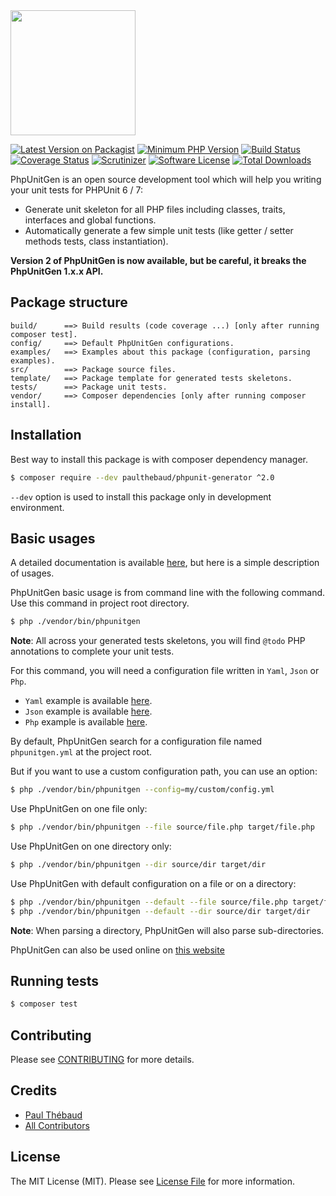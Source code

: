 <img src="https://raw.github.com/paul-thebaud/phpunit-generator-assets/master/logos/logo.svg?sanitize=true" width="200px">

[![Latest Version on Packagist][ico-version]][link-packagist]
[![Minimum PHP Version](https://img.shields.io/badge/php-%3E%3D%207.1-8892BF.svg)](https://php.net/)
[![Build Status][ico-travis]][link-travis]
[![Coverage Status][ico-coveralls]][link-coveralls]
[![Scrutinizer][ico-scrutinizer]][link-scrutinizer]
[![Software License][ico-license]](LICENSE.md)
[![Total Downloads][ico-downloads]][link-downloads]

PhpUnitGen is an open source development tool which will help you writing your unit tests for PHPUnit 6 / 7:
* Generate unit skeleton for all PHP files including classes, traits, interfaces and global functions.
* Automatically generate a few simple unit tests (like getter / setter methods tests, class instantiation).

__Version 2 of PhpUnitGen is now available, but be careful, it breaks the PhpUnitGen 1.x.x API.__

## Package structure

```
build/      ==> Build results (code coverage ...) [only after running composer test].
config/     ==> Default PhpUnitGen configurations.
examples/   ==> Examples about this package (configuration, parsing examples).
src/        ==> Package source files.
template/   ==> Package template for generated tests skeletons.
tests/      ==> Package unit tests.
vendor/     ==> Composer dependencies [only after running composer install].
```

## Installation

Best way to install this package is with composer dependency manager.

```bash
$ composer require --dev paulthebaud/phpunit-generator ^2.0
```

`--dev` option is used to install this package only in development environment.

## Basic usages

A detailed documentation is available [here](DOCUMENTATION.md), but here is a simple description of usages.

PhpUnitGen basic usage is from command line with the following command. Use this command in project root directory.

```bash
$ php ./vendor/bin/phpunitgen
```

__Note__: All across your generated tests skeletons, you will find `@todo` PHP annotations to complete your unit tests.

For this command, you will need a configuration file written in `Yaml`, `Json` or `Php`.

* `Yaml` example is available [here](examples/phpunitgen.config.yml).
* `Json` example is available [here](examples/phpunitgen.config.json).
* `Php` example is available [here](examples/phpunitgen.config.php).

By default, PhpUnitGen search for a configuration file named `phpunitgen.yml` at the project root.

But if you want to use a custom configuration path, you can use an option:

```bash
$ php ./vendor/bin/phpunitgen --config=my/custom/config.yml
```

Use PhpUnitGen on one file only:

```bash
$ php ./vendor/bin/phpunitgen --file source/file.php target/file.php
```

Use PhpUnitGen on one directory only:

```bash
$ php ./vendor/bin/phpunitgen --dir source/dir target/dir
```

Use PhpUnitGen with default configuration on a file or on a directory:

```bash
$ php ./vendor/bin/phpunitgen --default --file source/file.php target/file.php
$ php ./vendor/bin/phpunitgen --default --dir source/dir target/dir
```

__Note__: When parsing a directory, PhpUnitGen will also parse sub-directories.

PhpUnitGen can also be used online on [this website](https://phpunitgen.io)

## Running tests

```bash
$ composer test
```

## Contributing

Please see [CONTRIBUTING](CONTRIBUTING.md) for more details.

## Credits

- [Paul Thébaud][link-author]
- [All Contributors][link-contributors]

## License

The MIT License (MIT). Please see [License File](LICENSE.md) for more information.

[ico-version]: https://img.shields.io/packagist/v/paulthebaud/phpunit-generator.svg
[ico-license]: https://img.shields.io/badge/license-MIT-brightgreen.svg
[ico-travis]: https://img.shields.io/travis/paul-thebaud/phpunit-generator/master.svg
[ico-coveralls]: https://img.shields.io/coveralls/paul-thebaud/phpunit-generator/master.svg
[ico-scrutinizer]: https://scrutinizer-ci.com/g/paul-thebaud/phpunit-generator/badges/quality-score.png?b=master
[ico-downloads]: https://img.shields.io/packagist/dt/paulthebaud/phpunit-generator.svg

[link-packagist]: https://packagist.org/packages/paulthebaud/phpunit-generator
[link-travis]: https://travis-ci.org/paul-thebaud/phpunit-generator
[link-coveralls]: https://coveralls.io/github/paul-thebaud/phpunit-generator
[link-scrutinizer]: https://scrutinizer-ci.com/g/paul-thebaud/phpunit-generator/
[link-downloads]: https://packagist.org/packages/paulthebaud/phpunit-generator
[link-author]: https://github.com/paul-thebaud
[link-contributors]: ../../contributors